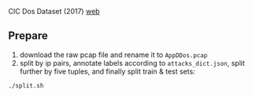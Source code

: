 CIC Dos Dataset (2017) [web](https://www.unb.ca/cic/datasets/dos-dataset.html)

## Prepare
1. download the raw pcap file and rename it to `AppDDos.pcap`
2. split by ip pairs, annotate labels according to `attacks_dict.json`, split further by five tuples, and finally split train & test sets:
```sh
./split.sh
```